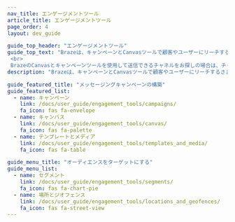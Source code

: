 ```yaml
---
nav_title: エンゲージメントツール
article_title: エンゲージメントツール
page_order: 4
layout: dev_guide

guide_top_header: "エンゲージメントツール"
guide_top_text: "Brazeは、キャンペーンとCanvasツールで顧客やユーザーにリーチするさまざまな方法を提供しています。テンプレート&メディアツールを使用して、一貫性を最適化（画像やその他のコンテンツをアップロード）することもできます。そこから、セグメントとジオフェンスを作成して、場所またはその他の属性でオーディエンスをターゲットにできます。<br>
 <br>
 BrazeのCanvasとキャンペーンツールを使用して送信できるチャネルをお探しの場合は、チャネル<a href='/docs/user_guide/message_building_by_channel/'>別の</a>メッセージ構築セクションをご覧ください。"
description: "Brazeは、キャンペーンとCanvasツールで顧客やユーザーにリーチするさまざまな方法を提供しています。また、テンプレートとメディアツールを使用して一貫性を最適化することもできます。"

guide_featured_title: "メッセージングキャンペーンの構築"
guide_featured_list:
  - name: キャンペーン
    link: /docs/user_guide/engagement_tools/campaigns/
    fa_icon: fas fa-envelope
  - name: キャンバス
    link: /docs/user_guide/engagement_tools/canvas/
    fa_icon: fas fa-palette
  - name: テンプレートとメディア
    link: /docs/user_guide/engagement_tools/templates_and_media/
    fa_icon: fas fa-table

guide_menu_title: "オーディエンスをターゲットにする"
guide_menu_list:
  - name: セグメント
    link: /docs/user_guide/engagement_tools/segments/
    fa_icon: fas fa-chart-pie
  - name: 場所とジオフェンス
    link: /docs/user_guide/engagement_tools/locations_and_geofences/
    fa_icon: fas fa-street-view
---
```

